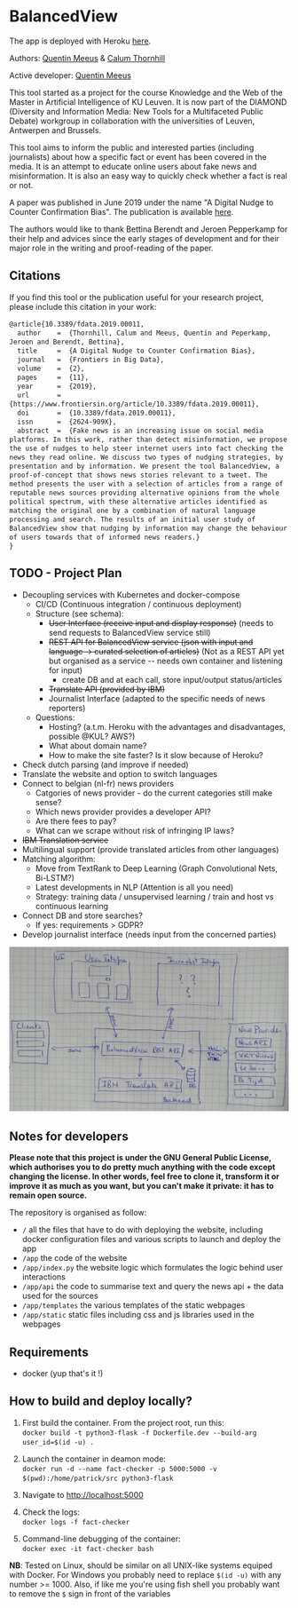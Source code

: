 # BalancedView

The app is deployed with Heroku [here](https://fact-checker.herokuapp.com/).

Authors: [Quentin Meeus](https://github.com/qmeeus) & [Calum Thornhill](https://github.com/cjthornhill) 

Active developer: [Quentin Meeus](https://github.com/qmeeus)

This tool started as a project for the course Knowledge and the Web of the Master in Artificial Intelligence of KU Leuven. It is now part of the DIAMOND (Diversity and Information Media: New Tools for a Multifaceted Public Debate) workgroup in collaboration with the universities of Leuven, Antwerpen and Brussels. 

This tool aims to inform the public and interested parties (including journalists) about how a specific fact or event has been covered in the media. It is an attempt to educate online users about fake news and misinformation. It is also an easy way to quickly check whether a fact is real or not.

A paper was published in June 2019 under the name "A Digital Nudge to Counter Confirmation Bias". The publication is available [here](https://github.com/qmeeus/balanced-view/blob/master/documents/Digital_Nudge.pdf).

The authors would like to thank Bettina Berendt and Jeroen Pepperkamp for their help and advices since the early stages of development and for their major role in the writing and proof-reading of the paper.

## Citations
If you find this tool or the publication useful for your research project, please include this citation in your work:

```
@article{10.3389/fdata.2019.00011,
  author    =  {Thornhill, Calum and Meeus, Quentin and Peperkamp, Jeroen and Berendt, Bettina}, 
  title     =  {A Digital Nudge to Counter Confirmation Bias},
  journal   =  {Frontiers in Big Data},
  volume    =  {2},
  pages     =  {11},
  year      =  {2019},
  url       =  {https://www.frontiersin.org/article/10.3389/fdata.2019.00011},
  doi       =  {10.3389/fdata.2019.00011},
  issn      =  {2624-909X},
  abstract  =  {Fake news is an increasing issue on social media platforms. In this work, rather than detect misinformation, we propose the use of nudges to help steer internet users into fact checking the news they read online. We discuss two types of nudging strategies, by presentation and by information. We present the tool BalancedView, a proof-of-concept that shows news stories relevant to a tweet. The method presents the user with a selection of articles from a range of reputable news sources providing alternative opinions from the whole political spectrum, with these alternative articles identified as matching the original one by a combination of natural language processing and search. The results of an initial user study of BalancedView show that nudging by information may change the behaviour of users towards that of informed news readers.}
}
```

## TODO - Project Plan
 - Decoupling services with Kubernetes and docker-compose
   - CI/CD (Continuous integration / continuous deployment)
   - Structure (see schema):
     - ~~User Interface (receive input and display response)~~ (needs to send requests to BalancedView service still)
     - ~~REST API for BalancedView service (json with input and language -> curated selection of articles)~~ (Not as a REST API yet but organised as a service -- needs own container and listening for input)
       - create DB and at each call, store input/output status/articles
     - ~~Translate API (provided by IBM)~~
     - Journalist Interface (adapted to the specific needs of news reporters)
   - Questions:
     - Hosting? (a.t.m. Heroku with the advantages and disadvantages, possible @KUL? AWS?)
     - What about domain name?
     - How to make the site faster? Is it slow because of Heroku?
 - Check dutch parsing (and improve if needed)
 - Translate the website and option to switch languages
 - Connect to belgian (nl-fr) news providers
   - Catgories of news provider - do the current categories still make sense?
   - Which news provider provides a developer API?
   - Are there fees to pay?
   - What can we scrape without risk of infringing IP laws?
 - ~~IBM Translation service~~
 - Multilingual support (provide translated articles from other languages)
 - Matching algorithm:
   - Move from TextRank to Deep Learning (Graph Convolutional Nets, Bi-LSTM?)
   - Latest developments in NLP (Attention is all you need)
   - Strategy: training data / unsupervised learning / train and host vs continuous learning
 - Connect DB and store searches?
   - If yes: requirements > GDPR?
 - Develop journalist interface (needs input from the concerned parties)

![Building blocks](images/appview.jpg)

## Notes for developers
**Please note that this project is under the GNU General Public License, which authorises you to do pretty much anything with the code except changing the license. In other words, feel free to clone it, transform it or improve it as much as you want, but you can't make it private: it has to remain open source.**

The repository is organised as follow:
 - `/` all the files that have to do with deploying the website, including docker configuration files and various scripts to launch and deploy the app
 - `/app` the code of the website
 - `/app/index.py` the website logic which formulates the logic behind user interactions
 - `/app/api` the code to summarise text and query the news api + the data used for the sources
 - `/app/templates` the various templates of the static webpages
 - `/app/static` static files including css and js libraries used in the webpages

## Requirements
- docker (yup that's it !)

## How to build and deploy locally?
1. First build the container. From the project root, run this:<br/>
`docker build -t python3-flask -f Dockerfile.dev --build-arg user_id=$(id -u) .`

2. Launch the container in deamon mode: <br/>
`docker run -d --name fact-checker -p 5000:5000 -v $(pwd):/home/patrick/src python3-flask`

3. Navigate to [http://localhost:5000](http://localhost:5000)

4. Check the logs:<br/>
`docker logs -f fact-checker`

5. Command-line debugging of the container: <br/>
`docker exec -it fact-checker bash`


**NB**: Tested on Linux, should be similar on all UNIX-like systems equiped with Docker. For Windows 
you probably need to replace `$(id -u)` 
with any number >= 1000. Also, if like me you're using fish shell you probably want to remove the `$` sign in front of the variables<br/><br/>